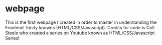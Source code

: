 # webpage
This is the first webpage I created in order to master in understanding the Frontend Trinity knowns (HTML/CSS/Javascript). Credits for code is Colt Steele who created a series on Youtube known as HTML/CSS/Javascript Series! 
